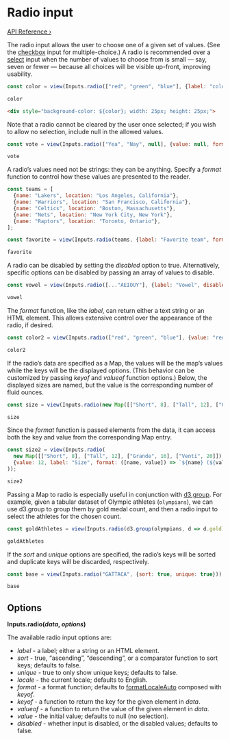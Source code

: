 # Radio input

[API Reference ›](https://github.com/observablehq/inputs/blob/main/README.md#radio)

The radio input allows the user to choose one of a given set of values. (See the [checkbox](./checkbox) input for multiple-choice.) A radio is recommended over a [select](./select) input when the number of values to choose from is small — say, seven or fewer — because all choices will be visible up-front, improving usability.

```js echo
const color = view(Inputs.radio(["red", "green", "blue"], {label: "color"}));
```

```js echo
color
```

```html echo
<div style="background-color: ${color}; width: 25px; height: 25px;">
```

Note that a radio cannot be cleared by the user once selected; if you wish to allow no selection, include null in the allowed values.

```js echo
const vote = view(Inputs.radio(["Yea", "Nay", null], {value: null, format: x => x ?? "Abstain"}));
```

```js echo
vote
```

A radio’s values need not be strings: they can be anything. Specify a *format* function to control how these values are presented to the reader.

```js echo
const teams = [
  {name: "Lakers", location: "Los Angeles, California"},
  {name: "Warriors", location: "San Francisco, California"},
  {name: "Celtics", location: "Boston, Massachusetts"},
  {name: "Nets", location: "New York City, New York"},
  {name: "Raptors", location: "Toronto, Ontario"},
];
```

```js echo
const favorite = view(Inputs.radio(teams, {label: "Favorite team", format: x => x.name}));
```

```js echo
favorite
```

A radio can be disabled by setting the *disabled* option to true. Alternatively, specific options can be disabled by passing an array of values to disable.

```js echo
const vowel = view(Inputs.radio([..."AEIOUY"], {label: "Vowel", disabled: ["Y"]}));
```

```js echo
vowel
```

The *format* function, like the *label*, can return either a text string or an HTML element. This allows extensive control over the appearance of the radio, if desired.

```js echo
const color2 = view(Inputs.radio(["red", "green", "blue"], {value: "red", label: html`<b>Color</b>`, format: x => html`<span style="text-transform: capitalize; border-bottom: solid 2px ${x}; margin-bottom: -2px;">${x}`}));
```

```js echo
color2
```

If the radio’s data are specified as a Map, the values will be the map’s values while the keys will be the displayed options. (This behavior can be customized by passing *keyof* and *valueof* function options.) Below, the displayed sizes are named, but the value is the corresponding number of fluid ounces.

```js echo
const size = view(Inputs.radio(new Map([["Short", 8], ["Tall", 12], ["Grande", 16], ["Venti", 20]]), {value: 12, label: "Size"}));
```

```js echo
size
```

Since the *format* function is passed elements from the data, it can access both the key and value from the corresponding Map entry.

```js echo
const size2 = view(Inputs.radio(
  new Map([["Short", 8], ["Tall", 12], ["Grande", 16], ["Venti", 20]]),
  {value: 12, label: "Size", format: ([name, value]) => `${name} (${value} oz)`}
));
```

```js echo
size2
```

Passing a Map to radio is especially useful in conjunction with [d3.group](https://d3js.org/d3-array/group). For example, given a tabular dataset of Olympic athletes (`olympians`), we can use d3.group to group them by gold medal count, and then a radio input to select the athletes for the chosen count. 

```js echo
const goldAthletes = view(Inputs.radio(d3.group(olympians, d => d.gold), {label: "Gold medal count", sort: "descending"}));
```

```js echo
goldAthletes
```

If the *sort* and *unique* options are specified, the radio’s keys will be sorted and duplicate keys will be discarded, respectively. 

```js echo
const base = view(Inputs.radio("GATTACA", {sort: true, unique: true}));
```

```js echo
base
```

## Options

**Inputs.radio(*data*, *options*)**

The available radio input options are:

* *label* - a label; either a string or an HTML element.
* *sort* - true, “ascending”, “descending”, or a comparator function to sort keys; defaults to false.
* *unique* - true to only show unique keys; defaults to false.
* *locale* - the current locale; defaults to English.
* *format* - a format function; defaults to [formatLocaleAuto](https://github.com/observablehq/inputs/blob/main/README.md#inputsformatlocaleautolocale) composed with *keyof*.
* *keyof* - a function to return the key for the given element in *data*.
* *valueof* - a function to return the value of the given element in *data*.
* *value* - the initial value; defaults to null (no selection).
* *disabled* - whether input is disabled, or the disabled values; defaults to false.